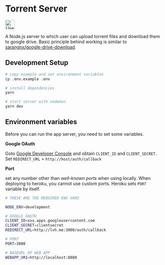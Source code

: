 # Torrent Server

<a href="https://webtorrent.io/">
<img src="https://camo.githubusercontent.com/357343e823b1c8d37418edce5ac401832eda2d27/68747470733a2f2f776562746f7272656e742e696f2f696d672f576562546f7272656e742e706e67" height="30px" alt="Uses Webtorrent" />
</a>

A Node.js server to which user can upload torrent files and download them to google drive.
Basic principle behind working is similar to [sarangnx/google-drive-download](https://github.com/sarangnx/google-drive-download).

## Development Setup

```bash
# copy example and set environment variables
cp .env.example .env

# install dependencies
yarn

# start server with nodemon
yarn dev
```

## Environment variables

Before you can run the app server, you need to set some variables.

**Google OAuth**

Goto [Google Developer Console](https://console.developers.google.com/apis/credentials)
and obtain `CLIENT_ID` and `CLIENT_SECRET`.  
Set `REDIRECT_URL` = `http://host/auth/callback`

**Port**

set any number other than _well-known ports_ when using locally. When deploying to heroku, you cannot use custom ports. Heroku sets `PORT` variable by itself.

```bash
# THESE ARE THE REQUIRED ENV VARS

NODE_ENV=development

# GOOGLE OAUTH
CLIENT_ID=xxx.apps.googleusercontent.com
CLIENT_SECRET=clientsecret
REDIRECT_URL=http://lvh.me:3000/auth/callback

# PORT
PORT=3000

# BASEURL OF WEB APP
WEBAPP_URI=http://localhost:8080
```
